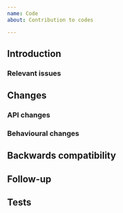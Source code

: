 ```yaml
---
name: Code
about: Contribution to codes

---
```


## Introduction
<!-- Explain existing problems or why this pull request is necessary -->

### Relevant issues
<!-- List relevant issues here -->
<!--

* Fixes #1
* Fixes #2

-->

## Changes
### API changes
<!-- Any additions to the API that should be documented in release notes? -->

### Behavioural changes
<!-- Any change in how the plugin behaves, or its performance? -->

## Backwards compatibility
<!-- Any possible backwards incompatible changes? How are they solved, or how can they be solved? -->

## Follow-up
<!-- Suggest any actions to be done before/after merging this pull request -->
<!--

Requires translations:

| Name | Value in eng.ini |
| :--: | :---: |
| `foo.bar` | `Foo bar` |

-->

## Tests
<!--
Details should be provided of tests done. Simply saying "tested" or equivalent is not acceptable.

Attach scripts or actions to test this pull request, as well as the result
-->